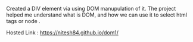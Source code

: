 Created a DIV element via using DOM manupulation of it.
The project helped me understand what is DOM, and how we can use it to select html tags or node .


Hosted Link : https://nitesh84.github.io/dom1/ 